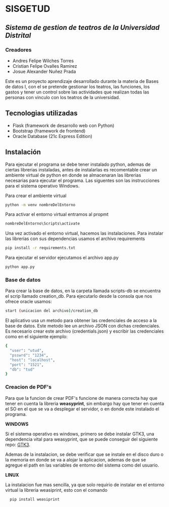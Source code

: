 # SISGETUD
## _Sistema de gestion de teatros de la Universidad Distrital_
### Creadores
- Andres Felipe Wilches Torres
- Cristian Felipe Ovalles Ramirez
- Josue Alexander Nuñez Prada

Este es un proyecto aprendizaje desarrollado durante la materia de Bases de datos I, con el se pretende gestionar los teatros, las funciones, los gastos y tener un control sobre las actividades que realizan todas las personas con vinculo con los teatros de la universidad.

## Tecnologias utilizadas

- Flask (framework de desarrollo web con Python)
- Bootstrap (framework de frontend)
- Oracle Database (21c Express Edition)

## Instalación

Para ejecutar el programa se debe tener instalado python, ademas de ciertas librerias instaladas, antes de instalarlas es recomentable crear un ambiente virtual de python en donde se almacenaran las librerias necesarias para ejecutar el programa. Las siguentes son las instrucciones para el sistema operativo Windows.

Para crear el ambiente virtual 
```sh
python -m venv nombreDelEntorno
```
Para activar el entorno virtual entramos al propmt

```sh
nombreDelEntorno\Scripts\activate
```

Una vez activado el entorno virtual, hacemos las instalaciones.
Para instalar las librerias con sus dependencias usamos el archivo requirements
```sh
pip install -r requirements.txt
```
Para ejecutar el servidor ejecutamos el archivo app.py
```sh
python app.py
```
### Base de datos
Para crear la base de datos, en la carpeta llamada scripts-db se encuentra el scrip llamado creation_db. Para ejecutarlo desde la consola que nos ofrece oracle usamos:
```sh
start (unicacion del archivo)/creation_db
```
El aplicativo usa un metodo para obtener las credenciales de acceso a la base de datos. Este metodo lee un archivo JSON con dichas credenciales. Es necesario crear este archivo (credentials.json) y escribir las credenciales como en el siguiente ejemplo:
```sh
{
  "user": "utud",
  "psswrd": "1234",
  "host": "localhost",
  "port": "1521",
  "db": "tud"
}
```
### Creacion de PDF's
Para que la funcion de crear PDF's funcione de manera correcta hay que tener en cuenta la libreria **weasyprint**, sin embargo hay que tener en cuenta el SO en el que se va a desplegar el servidor, o en donde este instalado el programa.

**WINDOWS**

Si el sistema operativo es windows, primero se debe instalar GTK3, una dependencia vital para weasyprint, que se puede conseguir del siguiente repo: [GTK3](https://github.com/tschoonj/GTK-for-Windows-Runtime-Environment-Installer/releases).

Ademas de la instalacion, se debe verificar que se instale en el disco duro o la memoria en donde se va a alojar la aplicacion, ademas de que se agregue el path en las variables de entorno del sistema como del usuario.

**LINUX**

La instalacion fue mas sencilla, ya que solo requirio de instalar en el entorno virtual la libreria weasiprint, esto con el comando
```
  pip install weasiprint
```